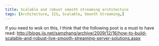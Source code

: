 ```yaml
---
title: Scalable and robust smooth streaming architecture
tags: [Architecture, IIS, Scalable, Smooth Streaming,]
---
```

<p>if you need to wok on this, I think that the following post is a must to have read: <a title="http://blogs.iis.net/samzhang/archive/2009/12/16/how-to-build-scalable-and-robust-live-smooth-streaming-server-solutions.aspx" href="http://blogs.iis.net/samzhang/archive/2009/12/16/how-to-build-scalable-and-robust-live-smooth-streaming-server-solutions.aspx">http://blogs.iis.net/samzhang/archive/2009/12/16/how-to-build-scalable-and-robust-live-smooth-streaming-server-solutions.aspx</a></p>
